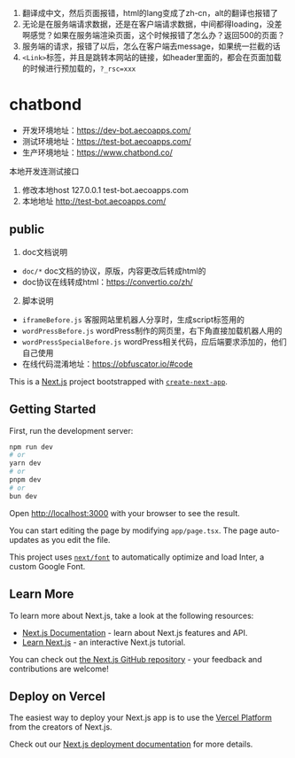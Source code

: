 
1. 翻译成中文，然后页面报错，html的lang变成了zh-cn，alt的翻译也报错了
2. 无论是在服务端请求数据，还是在客户端请求数据，中间都得loading，没差啊感觉？如果在服务端渲染页面，这个时候报错了怎么办？返回500的页面？
3. 服务端的请求，报错了以后，怎么在客户端去message，如果统一拦截的话
4. `<Link>`标签，并且是跳转本网站的链接，如header里面的，都会在页面加载的时候进行预加载的，`?_rsc=xxx`

# chatbond

- 开发环境地址：https://dev-bot.aecoapps.com/
- 测试环境地址：https://test-bot.aecoapps.com/
- 生产环境地址：https://www.chatbond.co/

本地开发连测试接口

1. 修改本地host 127.0.0.1 test-bot.aecoapps.com
2. 本地地址 http://test-bot.aecoapps.com/

## public

1. doc文档说明

- `doc/*` doc文档的协议，原版，内容更改后转成html的
- doc协议在线转成html：https://convertio.co/zh/

2. 脚本说明

- `iframeBefore.js` 客服网站里机器人分享时，生成script标签用的
- `wordPressBefore.js` wordPress制作的网页里，右下角直接加载机器人用的
- `wordPressSpecialBefore.js` wordPress相关代码，应后端要求添加的，他们自己使用
- 在线代码混淆地址：https://obfuscator.io/#code





This is a [Next.js](https://nextjs.org/) project bootstrapped with [`create-next-app`](https://github.com/vercel/next.js/tree/canary/packages/create-next-app).

## Getting Started

First, run the development server:

```bash
npm run dev
# or
yarn dev
# or
pnpm dev
# or
bun dev
```

Open [http://localhost:3000](http://localhost:3000) with your browser to see the result.

You can start editing the page by modifying `app/page.tsx`. The page auto-updates as you edit the file.

This project uses [`next/font`](https://nextjs.org/docs/basic-features/font-optimization) to automatically optimize and load Inter, a custom Google Font.

## Learn More

To learn more about Next.js, take a look at the following resources:

- [Next.js Documentation](https://nextjs.org/docs) - learn about Next.js features and API.
- [Learn Next.js](https://nextjs.org/learn) - an interactive Next.js tutorial.

You can check out [the Next.js GitHub repository](https://github.com/vercel/next.js/) - your feedback and contributions are welcome!

## Deploy on Vercel

The easiest way to deploy your Next.js app is to use the [Vercel Platform](https://vercel.com/new?utm_medium=default-template&filter=next.js&utm_source=create-next-app&utm_campaign=create-next-app-readme) from the creators of Next.js.

Check out our [Next.js deployment documentation](https://nextjs.org/docs/deployment) for more details.

